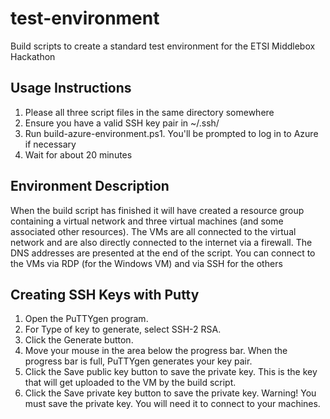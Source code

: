 # test-environment
Build scripts to create a standard test environment for the ETSI Middlebox Hackathon

## Usage Instructions
1. Please all three script files in the same directory somewhere
1. Ensure you have a valid SSH key pair in ~/.ssh/
1. Run build-azure-environment.ps1. You'll be prompted to log in to Azure if necessary
1. Wait for about 20 minutes

## Environment Description
When the build script has finished it will have created a resource group containing a virtual network and three virtual machines (and some associated other resources). The VMs are all connected to the virtual network and are also directly connected to the internet via a firewall. The DNS addresses are presented at the end of the script. You can connect to the VMs via RDP (for the Windows VM) and via SSH for the others

## Creating SSH Keys with Putty

1. Open the PuTTYgen program.
1. For Type of key to generate, select SSH-2 RSA.
1. Click the Generate button.
1. Move your mouse in the area below the progress bar. When the progress bar is full, PuTTYgen generates your key pair.
1. Click the Save public key button to save the private key. This is the key that will get uploaded to the VM by the build script.
1. Click the Save private key button to save the private key. Warning! You must save the private key. You will need it to connect to your machines.
